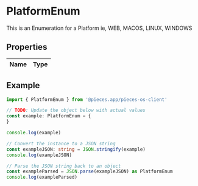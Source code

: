 
# PlatformEnum

This is an Enumeration for a Platform ie, WEB, MACOS, LINUX, WINDOWS

## Properties

Name | Type
------------ | -------------

## Example

```typescript
import { PlatformEnum } from '@pieces.app/pieces-os-client'

// TODO: Update the object below with actual values
const example: PlatformEnum = {
}

console.log(example)

// Convert the instance to a JSON string
const exampleJSON: string = JSON.stringify(example)
console.log(exampleJSON)

// Parse the JSON string back to an object
const exampleParsed = JSON.parse(exampleJSON) as PlatformEnum
console.log(exampleParsed)
```


